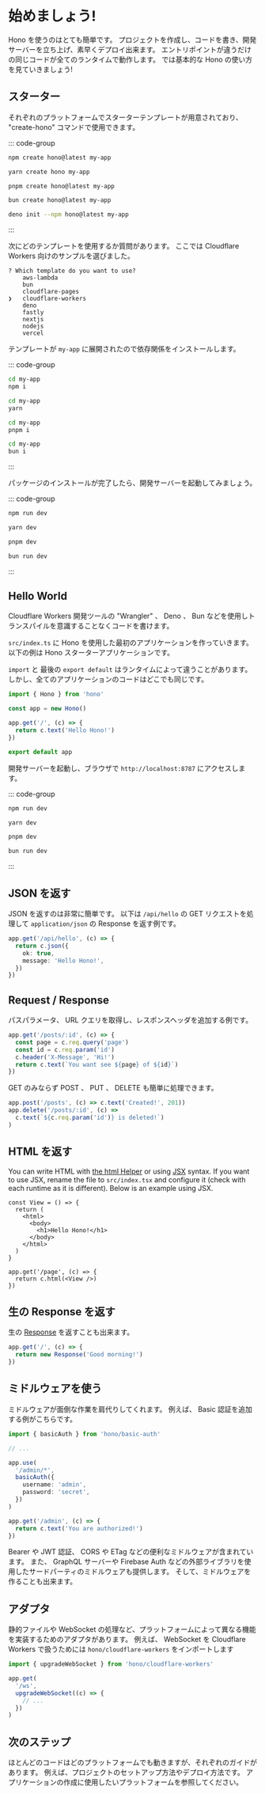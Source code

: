 # 始めましょう!

Hono を使うのはとても簡単です。 プロジェクトを作成し、コードを書き、開発サーバーを立ち上げ、素早くデプロイ出来ます。 エントリポイントが違うだけの同じコードが全てのランタイムで動作します。 では基本的な Hono の使い方を見ていきましょう!

## スターター

それぞれのプラットフォームでスターターテンプレートが用意されており、 "create-hono" コマンドで使用できます。

::: code-group

```sh [npm]
npm create hono@latest my-app
```

```sh [yarn]
yarn create hono my-app
```

```sh [pnpm]
pnpm create hono@latest my-app
```

```sh [bun]
bun create hono@latest my-app
```

```sh [deno]
deno init --npm hono@latest my-app
```

:::

次にどのテンプレートを使用するか質問があります。
ここでは Cloudflare Workers 向けのサンプルを選びました。

```
? Which template do you want to use?
    aws-lambda
    bun
    cloudflare-pages
❯   cloudflare-workers
    deno
    fastly
    nextjs
    nodejs
    vercel
```

テンプレートが `my-app` に展開されたので依存関係をインストールします。

::: code-group

```sh [npm]
cd my-app
npm i
```

```sh [yarn]
cd my-app
yarn
```

```sh [pnpm]
cd my-app
pnpm i
```

```sh [bun]
cd my-app
bun i
```

:::

パッケージのインストールが完了したら、開発サーバーを起動してみましょう。

::: code-group

```sh [npm]
npm run dev
```

```sh [yarn]
yarn dev
```

```sh [pnpm]
pnpm dev
```

```sh [bun]
bun run dev
```

:::

## Hello World

Cloudflare Workers 開発ツールの "Wrangler" 、 Deno 、 Bun などを使用しトランスパイルを意識することなくコードを書けます。

`src/index.ts` に Hono を使用した最初のアプリケーションを作っていきます。 以下の例は Hono スターターアプリケーションです。

`import` と 最後の `export default` はランタイムによって違うことがあります。
しかし、全てのアプリケーションのコードはどこでも同じです。

```ts
import { Hono } from 'hono'

const app = new Hono()

app.get('/', (c) => {
  return c.text('Hello Hono!')
})

export default app
```

開発サーバーを起動し、ブラウザで `http://localhost:8787` にアクセスします。

::: code-group

```sh [npm]
npm run dev
```

```sh [yarn]
yarn dev
```

```sh [pnpm]
pnpm dev
```

```sh [bun]
bun run dev
```

:::

## JSON を返す

JSON を返すのは非常に簡単です。 以下は `/api/hello` の GET リクエストを処理して `application/json` の Response を返す例です。

```ts
app.get('/api/hello', (c) => {
  return c.json({
    ok: true,
    message: 'Hello Hono!',
  })
})
```

## Request / Response

パスパラメータ、 URL クエリを取得し、レスポンスヘッダを追加する例です。

```ts
app.get('/posts/:id', (c) => {
  const page = c.req.query('page')
  const id = c.req.param('id')
  c.header('X-Message', 'Hi!')
  return c.text(`You want see ${page} of ${id}`)
})
```

GET のみならず POST 、 PUT 、 DELETE も簡単に処理できます。

```ts
app.post('/posts', (c) => c.text('Created!', 201))
app.delete('/posts/:id', (c) =>
  c.text(`${c.req.param('id')} is deleted!`)
)
```

## HTML を返す

You can write HTML with [the html Helper](/docs/helpers/html) or using [JSX](/docs/guides/jsx) syntax. If you want to use JSX, rename the file to `src/index.tsx` and configure it (check with each runtime as it is different). Below is an example using JSX.

```tsx
const View = () => {
  return (
    <html>
      <body>
        <h1>Hello Hono!</h1>
      </body>
    </html>
  )
}

app.get('/page', (c) => {
  return c.html(<View />)
})
```

## 生の Response を返す

生の [Response](https://developer.mozilla.org/en-US/docs/Web/API/Response) を返すことも出来ます。

```ts
app.get('/', (c) => {
  return new Response('Good morning!')
})
```

## ミドルウェアを使う

ミドルウェアが面倒な作業を肩代りしてくれます。
例えば、 Basic 認証を追加する例がこちらです。

```ts
import { basicAuth } from 'hono/basic-auth'

// ...

app.use(
  '/admin/*',
  basicAuth({
    username: 'admin',
    password: 'secret',
  })
)

app.get('/admin', (c) => {
  return c.text('You are authorized!')
})
```

Bearer や JWT 認証、 CORS や ETag などの便利なミドルウェアが含まれています。
また、 GraphQL サーバーや Firebase Auth などの外部ライブラリを使用したサードパーティのミドルウェアも提供します。
そして、ミドルウェアを作ることも出来ます。

## アダプタ

静的ファイルや WebSocket の処理など、プラットフォームによって異なる機能を実装するためのアダプタがあります。
例えば、 WebSocket を Cloudflare Workers で扱うためには `hono/cloudflare-workers` をインポートします

```ts
import { upgradeWebSocket } from 'hono/cloudflare-workers'

app.get(
  '/ws',
  upgradeWebSocket((c) => {
    // ...
  })
)
```

## 次のステップ

ほとんどのコードはどのプラットフォームでも動きますが、それぞれのガイドがあります。
例えば、プロジェクトのセットアップ方法やデプロイ方法です。
アプリケーションの作成に使用したいプラットフォームを参照してください。
